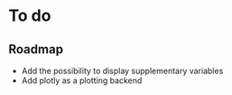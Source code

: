 # To do

## Roadmap

- Add the possibility to display supplementary variables
- Add plotly as a plotting backend
